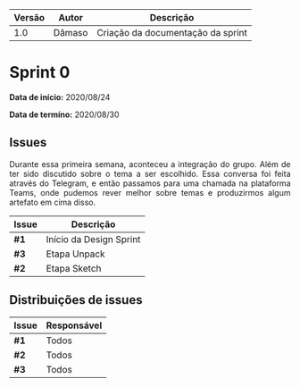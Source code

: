 |Versão| Autor | Descrição |
| ---- | ----- | --------- |
| 1.0 | Dâmaso | Criação da documentação da sprint |

# Sprint 0

**Data de início:** 2020/08/24

**Data de termíno:** 2020/08/30

## Issues

<p align="justify">Durante essa primeira semana, aconteceu a integração do grupo. Além de ter sido discutido sobre o tema a ser escolhido. Essa conversa foi feita através do Telegram, e então passamos para uma chamada na plataforma Teams, onde pudemos rever melhor sobre temas e produzirmos algum artefato em cima disso.</p>

|Issue|Descrição|
|-----|---------|
|**#1**|Início da Design Sprint|
|**#3**|Etapa Unpack|
|**#2**|Etapa Sketch|

## Distribuições de issues

|Issue|Responsável|
|-----|---------|
|**#1**|Todos|
|**#2**|Todos|
|**#3**|Todos|